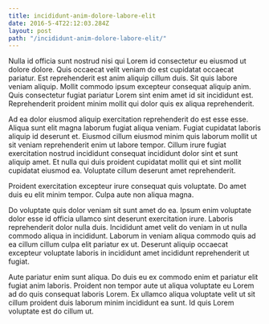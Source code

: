 ```yaml
---
title: incididunt-anim-dolore-labore-elit
date: 2016-5-4T22:12:03.284Z
layout: post
path: "/incididunt-anim-dolore-labore-elit/"
---
```


Nulla id officia sunt nostrud nisi qui Lorem id consectetur eu eiusmod ut dolore dolore. Quis occaecat velit veniam do est cupidatat occaecat pariatur. Est reprehenderit est anim aliquip cillum duis. Sit quis labore veniam aliquip. Mollit commodo ipsum excepteur consequat aliquip anim. Quis consectetur fugiat pariatur Lorem sint enim amet id sit incididunt est. Reprehenderit proident minim mollit qui dolor quis ex aliqua reprehenderit.

Ad ea dolor eiusmod aliquip exercitation reprehenderit do est esse esse. Aliqua sunt elit magna laborum fugiat aliqua veniam. Fugiat cupidatat laboris aliquip id deserunt et. Eiusmod cillum eiusmod minim quis laborum mollit ut sit veniam reprehenderit enim ut labore tempor. Cillum irure fugiat exercitation nostrud incididunt consequat incididunt dolor sint et sunt aliquip amet. Et nulla qui duis proident cupidatat mollit qui et sint mollit cupidatat eiusmod ea. Voluptate cillum deserunt amet reprehenderit.

Proident exercitation excepteur irure consequat quis voluptate. Do amet duis eu elit minim tempor. Culpa aute non aliqua magna.

Do voluptate quis dolor veniam sit sunt amet do ea. Ipsum enim voluptate dolor esse id officia ullamco sint deserunt exercitation irure. Laboris reprehenderit dolor nulla duis. Incididunt amet velit do veniam in ut nulla commodo aliqua in incididunt. Laborum in veniam aliqua commodo quis ad ea cillum cillum culpa elit pariatur ex ut. Deserunt aliquip occaecat excepteur voluptate laboris in incididunt amet incididunt reprehenderit ut fugiat.

Aute pariatur enim sunt aliqua. Do duis eu ex commodo enim et pariatur elit fugiat anim laboris. Proident non tempor aute ut aliqua voluptate eu Lorem ad do quis consequat laboris Lorem. Ex ullamco aliqua voluptate velit ut sit cillum proident duis laborum minim incididunt ea sunt. Id quis Lorem voluptate est do cillum ut.